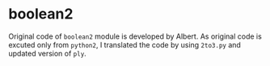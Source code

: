 # boolean2

Original code of `boolean2` module is developed by Albert. As original code is excuted only from `python2`, I translated the code by using `2to3.py` and updated version of `ply`. 

